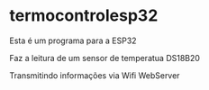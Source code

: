 # termocontrolesp32

Esta é um programa para a ESP32

Faz a leitura de um sensor de temperatua DS18B20

Transmitindo informações via Wifi WebServer 






